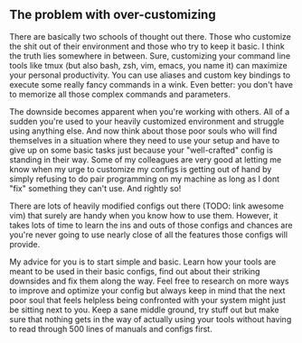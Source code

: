 ## The problem with over-customizing
There are basically two schools of thought out there. Those who customize the shit out of their environment and those who try to keep it basic. I think the truth lies somewhere in between. Sure, customizing your command line tools like tmux (but also bash, zsh, vim, emacs, you name it) can maximize your personal productivity. You can use aliases and custom key bindings to execute some really fancy commands in a wink. Even better: you don't have to memorize all those complex commands and parameters.

The downside becomes apparent when you're working with others. All of a sudden you're used to your heavily customized environment and struggle using anything else. And now think about those poor souls who will find themselves in a situation where they need to use your setup and have to give up on some basic tasks just because your "well-crafted" config is standing in their way. Some of my colleagues are very good at letting me know when my urge to customize my configs is getting out of hand by simply refusing to do pair programming on my machine as long as I dont "fix" something they can't use. And rightly so!

There are lots of heavily modified configs out there (TODO: link awesome vim) that surely are handy when you know how to use them. However, it takes lots of time to learn the ins and outs of those configs and chances are you're never going to use nearly close of all the features those configs will provide.

My advice for you is to start simple and basic. Learn how your tools are meant to be used in their basic configs, find out about their striking downsides and fix them along the way. Feel free to research on more ways to improve and optimize your config but always keep in mind that the next poor soul that feels helpless being confronted with your system might just be sitting next to you. Keep a sane middle ground, try stuff out but make sure that nothing gets in the way of actually using your tools without having to read through 500 lines of manuals and configs first.

